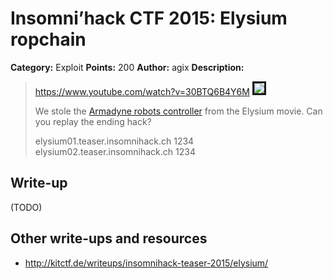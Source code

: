 # Insomni’hack CTF 2015: Elysium ropchain

**Category:** Exploit
**Points:** 200
**Author:** agix
**Description:**

> <https://www.youtube.com/watch?v=30BTQ6B4Y6M>
> <a href="http://www.youtube.com/watch?v=30BTQ6B4Y6M"><img src="http://img.youtube.com/vi/30BTQ6B4Y6M/0.jpg" border="3"/></a>
>
> We stole the [Armadyne robots controller](elysium_b783c103a5ad32767d40744046cc21e4.tar.gz) from the Elysium movie. Can you replay the ending hack?
>
> elysium01.teaser.insomnihack.ch 1234
> elysium02.teaser.insomnihack.ch 1234

## Write-up

(TODO)

## Other write-ups and resources

* <http://kitctf.de/writeups/insomnihack-teaser-2015/elysium/>
